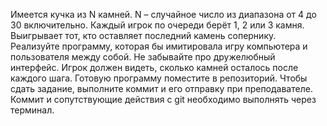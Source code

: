 Имеется кучка из N камней. N – случайное число из диапазона
от 4 до 30 включительно. Каждый игрок по очереди берёт 1, 2
или 3 камня. Выигрывает тот, кто оставляет последний камень
сопернику.
Реализуйте программу, которая бы имитировала игру
компьютера и пользователя между собой. Не забывайте про
дружелюбный интерфейс. Игрок должен видеть, сколько
камней осталось после каждого шага.
Готовую программу поместите в репозиторий. Чтобы сдать
задание, выполните коммит и его отправку при преподавателе.
Коммит и сопутствующие действия с git необходимо выполнять
через терминал.

